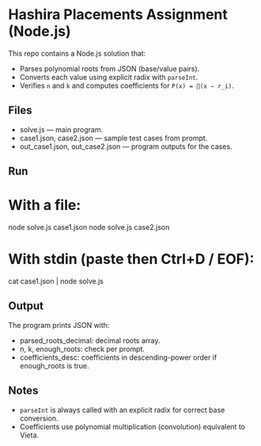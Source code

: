 # Hashira Placements Assignment (Node.js)

This repo contains a Node.js solution that:
- Parses polynomial roots from JSON (base/value pairs).
- Converts each value using explicit radix with `parseInt`.
- Verifies `n` and `k` and computes coefficients for `P(x) = ∏(x − r_i)`.

## Files
- solve.js — main program.
- case1.json, case2.json — sample test cases from prompt.
- out_case1.json, out_case2.json — program outputs for the cases.

## Run
# With a file:
node solve.js case1.json
node solve.js case2.json

# With stdin (paste then Ctrl+D / EOF):
cat case1.json | node solve.js

## Output
The program prints JSON with:
- parsed_roots_decimal: decimal roots array.
- n, k, enough_roots: check per prompt.
- coefficients_desc: coefficients in descending-power order if enough_roots is true.

## Notes
- `parseInt` is always called with an explicit radix for correct base conversion.
- Coefficients use polynomial multiplication (convolution) equivalent to Vieta.

